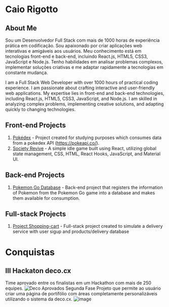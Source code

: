 # Caio Rigotto

## About Me
Sou um Desenvolvedor Full Stack com mais de 1000 horas de experiência prática em codificação. Sou apaixonado por criar aplicações web interativas e amigáveis aos usuários. Meu conhecimento está em tecnologias front-end e back-end, incluindo React.js, HTML5, CSS3, JavaScript e Node.js. Tenho habilidades em analisar problemas complexos, implementar soluções criativas e me adaptar rapidamente a tecnologias em constante mudança.


I am a Full Stack Web Developer with over 1000 hours of practical coding experience. I am passionate about crafting interactive and user-friendly web applications. My expertise lies in front-end and back-end technologies, including React.js, HTML5, CSS3, JavaScript, and Node.js. I am skilled in analyzing complex problems, implementing creative solutions, and adapting quickly to changing technologies.

## Front-end Projects
1. [Pokédex](https://github.com/CaioRig/portfolio/tree/main/projects/in-development/front-end/pokedex) - Project created for studying purposes which consumes data from a pokedex API (https://pokeapi.co/).
2. [Society Revive](https://github.com/CaioRig/idle-game-noname/blob/main/README.md) - A simple idle game built using React, utilizing global state management, CSS, HTML, React Hooks, JavaScript, and Material UI.

## Back-end Projects
1. [Pokemon Go Database](https://github.com/CaioRig/portfolio/tree/main/projects/in-development/back-end/Pkm%20Go) - Back-end project that registers the information of Pokemon from the Pokemon Go game into a database and makes them available for consumption.

## Full-stack Projects
1. [Project Shopping-cart](https://github.com/CaioRig/portfolio/tree/main/projects/in-development/full-stack/shopping-cart) - Full-stack project created to simulate a delivery service with user sigup and products/delivery database

# Conquistas

## III Hackaton deco.cx
Time aprovado entre os finalistas em um Hackathon com mais de 250 equipes.
![Deco Aprovados Segunda Fase](https://github.com/CaioRig/portfolio/assets/93120693/729d6866-53b3-4bcd-a055-61b11131bc77)
Projeto que permite ao usuário criar uma página de portifólio com áreas completamente personalizáveis utilizando o sistema da deco.cx.
![image](https://github.com/CaioRig/portfolio/assets/93120693/c51d0048-3471-4b4d-b630-0583da04373b)


